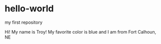 # hello-world
my first repository

Hi! My name is Troy!
My favorite color is blue and I am from Fort Calhoun, NE
